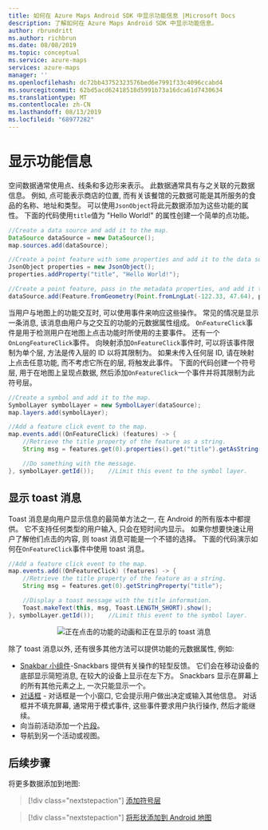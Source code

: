 ```yaml
---
title: 如何在 Azure Maps Android SDK 中显示功能信息 |Microsoft Docs
description: 了解如何在 Azure Maps Android SDK 中显示功能信息。
author: rbrundritt
ms.author: richbrun
ms.date: 08/08/2019
ms.topic: conceptual
ms.service: azure-maps
services: azure-maps
manager: ''
ms.openlocfilehash: dc72bb43752323576bed6e7991f33c4096ccabd4
ms.sourcegitcommit: 62bd5acd62418518d5991b73a16dca61d7430634
ms.translationtype: MT
ms.contentlocale: zh-CN
ms.lasthandoff: 08/13/2019
ms.locfileid: "68977282"
---
```

# <a name="display-feature-information"></a>显示功能信息

空间数据通常使用点、线条和多边形来表示。 此数据通常具有与之关联的元数据信息。 例如, 点可能表示商店的位置, 而有关该餐馆的元数据可能是其所服务的食品的名称、地址和类型。 可以使用`JsonObject`将此元数据添加为这些功能的属性。 下面的代码使用`title`值为 "Hello World!" 的属性创建一个简单的点功能。

```java
//Create a data source and add it to the map.
DataSource dataSource = new DataSource();
map.sources.add(dataSource);

//Create a point feature with some properties and add it to the data source.
JsonObject properties = new JsonObject();
properties.addProperty("title", "Hello World!");

//Create a point feature, pass in the metadata properties, and add it to the data source.
dataSource.add(Feature.fromGeometry(Point.fromLngLat(-122.33, 47.64), properties));
```

当用户与地图上的功能交互时, 可以使用事件来响应这些操作。 常见的情况是显示一条消息, 该消息由用户与之交互的功能的元数据属性组成。 `OnFeatureClick`事件是用于检测用户在地图上点击功能时所使用的主要事件。 还有一个`OnLongFeatureClick`事件。 向映射添加`OnFeatureClick`事件时, 可以将该事件限制为单个层, 方法是传入层的 ID 以将其限制为。 如果未传入任何层 ID, 请在映射上点击任意功能, 而不考虑它所在的层, 将触发此事件。 下面的代码创建一个符号层, 用于在地图上呈现点数据, 然后添加`OnFeatureClick`一个事件并将其限制为此符号层。

```java
//Create a symbol and add it to the map.
SymbolLayer symbolLayer = new SymbolLayer(dataSource);
map.layers.add(symbolLayer);

//Add a feature click event to the map.
map.events.add((OnFeatureClick) (features) -> {
    //Retrieve the title property of the feature as a string.
    String msg = features.get(0).properties().get("title").getAsString();

    //Do something with the message.
}, symbolLayer.getId());    //Limit this event to the symbol layer.
```

## <a name="display-a-toast-message"></a>显示 toast 消息

Toast 消息是向用户显示信息的最简单方法之一, 在 Android 的所有版本中都提供。 它不支持任何类型的用户输入, 只会在短时间内显示。 如果你想要快速让用户了解他们点击的内容, 则 toast 消息可能是一个不错的选择。 下面的代码演示如何在`OnFeatureClick`事件中使用 toast 消息。

```java
//Add a feature click event to the map.
map.events.add((OnFeatureClick) (features) -> {
    //Retrieve the title property of the feature as a string.
    String msg = features.get(0).getStringProperty("title");

    //Display a toast message with the title information.
    Toast.makeText(this, msg, Toast.LENGTH_SHORT).show();
}, symbolLayer.getId());    //Limit this event to the symbol layer.
```

<center>

![正在点击的功能的动画和正在显示的 toast 消息](./media/display-feature-information-android/symbol-layer-click-toast-message.gif)</center>

除了 toast 消息以外, 还有很多其他方法可以提供功能的元数据属性, 例如:

- [Snakbar 小组件](https://developer.android.com/training/snackbar/showing.html)-Snackbars 提供有关操作的轻型反馈。 它们会在移动设备的底部显示简短消息, 在较大的设备上显示在左下方。 Snackbars 显示在屏幕上的所有其他元素之上, 一次只能显示一个。
- [对话框](https://developer.android.com/guide/topics/ui/dialogs) - 对话框是一个小窗口, 它会提示用户做出决定或输入其他信息。 对话框并不填充屏幕, 通常用于模式事件, 这些事件要求用户执行操作, 然后才能继续。
- 向当前活动添加一个[片段](https://developer.android.com/guide/components/fragments)。
- 导航到另一个活动或视图。

## <a name="next-steps"></a>后续步骤

将更多数据添加到地图:

> [!div class="nextstepaction"]
> [添加符号层](how-to-add-symbol-to-android-map.md)

> [!div class="nextstepaction"]
> [将形状添加到 Android 地图](how-to-add-shapes-to-android-map.md)
